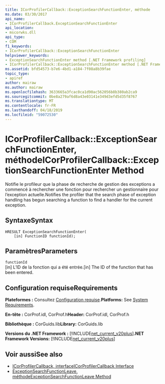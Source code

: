 ```yaml
---
title: ICorProfilerCallback::ExceptionSearchFunctionEnter, méthode
ms.date: 03/30/2017
api_name:
- ICorProfilerCallback.ExceptionSearchFunctionEnter
api_location:
- mscorwks.dll
api_type:
- COM
f1_keywords:
- ICorProfilerCallback::ExceptionSearchFunctionEnter
helpviewer_keywords:
- ExceptionSearchFunctionEnter method [.NET Framework profiling]
- ICorProfilerCallback::ExceptionSearchFunctionEnter method [.NET Framework profiling]
ms.assetid: bfd54573-b7e6-4bd1-a184-7f08a8b39fae
topic_type:
- apiref
author: mairaw
ms.author: mairaw
ms.openlocfilehash: 3633665a3fcac0ca1d90ac562056b8b380ab2ca9
ms.sourcegitcommit: 0be8a279af6d8a43e03141e349d3efd5d35f8767
ms.translationtype: MT
ms.contentlocale: fr-FR
ms.lasthandoff: 04/18/2019
ms.locfileid: "59072530"
---
```

# <a name="icorprofilercallbackexceptionsearchfunctionenter-method"></a><span data-ttu-id="bd927-102">ICorProfilerCallback::ExceptionSearchFunctionEnter, méthode</span><span class="sxs-lookup"><span data-stu-id="bd927-102">ICorProfilerCallback::ExceptionSearchFunctionEnter Method</span></span>
<span data-ttu-id="bd927-103">Notifie le profileur que la phase de recherche de gestion des exceptions a commencé à rechercher une fonction pour rechercher un gestionnaire pour l’exception actuelle.</span><span class="sxs-lookup"><span data-stu-id="bd927-103">Notifies the profiler that the search phase of exception handling has begun searching a function to find a handler for the current exception.</span></span>  
  
## <a name="syntax"></a><span data-ttu-id="bd927-104">Syntaxe</span><span class="sxs-lookup"><span data-stu-id="bd927-104">Syntax</span></span>  
  
```  
HRESULT ExceptionSearchFunctionEnter(  
    [in] FunctionID functionId);  
```  
  
## <a name="parameters"></a><span data-ttu-id="bd927-105">Paramètres</span><span class="sxs-lookup"><span data-stu-id="bd927-105">Parameters</span></span>  
 `functionId`  
 <span data-ttu-id="bd927-106">[in] L’ID de la fonction qui a été entrée.</span><span class="sxs-lookup"><span data-stu-id="bd927-106">[in] The ID of the function that has been entered.</span></span>  
  
## <a name="requirements"></a><span data-ttu-id="bd927-107">Configuration requise</span><span class="sxs-lookup"><span data-stu-id="bd927-107">Requirements</span></span>  
 <span data-ttu-id="bd927-108">**Plateformes :** Consultez [Configuration requise](../../../../docs/framework/get-started/system-requirements.md).</span><span class="sxs-lookup"><span data-stu-id="bd927-108">**Platforms:** See [System Requirements](../../../../docs/framework/get-started/system-requirements.md).</span></span>  
  
 <span data-ttu-id="bd927-109">**En-tête :** CorProf.idl, CorProf.h</span><span class="sxs-lookup"><span data-stu-id="bd927-109">**Header:** CorProf.idl, CorProf.h</span></span>  
  
 <span data-ttu-id="bd927-110">**Bibliothèque :** CorGuids.lib</span><span class="sxs-lookup"><span data-stu-id="bd927-110">**Library:** CorGuids.lib</span></span>  
  
 <span data-ttu-id="bd927-111">**Versions du .NET Framework :** [!INCLUDE[net_current_v20plus](../../../../includes/net-current-v20plus-md.md)]</span><span class="sxs-lookup"><span data-stu-id="bd927-111">**.NET Framework Versions:** [!INCLUDE[net_current_v20plus](../../../../includes/net-current-v20plus-md.md)]</span></span>  
  
## <a name="see-also"></a><span data-ttu-id="bd927-112">Voir aussi</span><span class="sxs-lookup"><span data-stu-id="bd927-112">See also</span></span>

- [<span data-ttu-id="bd927-113">ICorProfilerCallback, interface</span><span class="sxs-lookup"><span data-stu-id="bd927-113">ICorProfilerCallback Interface</span></span>](../../../../docs/framework/unmanaged-api/profiling/icorprofilercallback-interface.md)
- [<span data-ttu-id="bd927-114">ExceptionSearchFunctionLeave, méthode</span><span class="sxs-lookup"><span data-stu-id="bd927-114">ExceptionSearchFunctionLeave Method</span></span>](../../../../docs/framework/unmanaged-api/profiling/icorprofilercallback-exceptionsearchfunctionleave-method.md)
